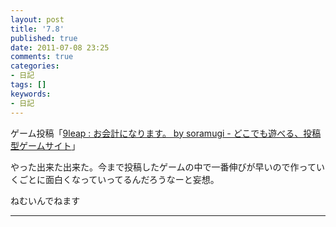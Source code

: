 ```yaml
---
layout: post
title: '7.8'
published: true
date: 2011-07-08 23:25
comments: true
categories:
- 日記
tags: []
keywords:
- 日記
---
```

ゲーム投稿「[9leap : お会計になります。 by soramugi - どこでも遊べる、投稿型ゲームサイト](http://9leap.net/games/481/ "9leap : お会計になります。 by soramugi - どこでも遊べる、投稿型ゲームサイト")」

やった出来た出来た。今まで投稿したゲームの中で一番伸びが早いので作っていくごとに面白くなっていってるんだろうなーと妄想。

ねむいんでねます

---

